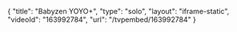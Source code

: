 {
    "title": "Babyzen YOYO+",
    "type": "solo",
    "layout": "iframe-static",
    "videoId": "163992784",
    "url": "\/tvpembed\/163992784"
}